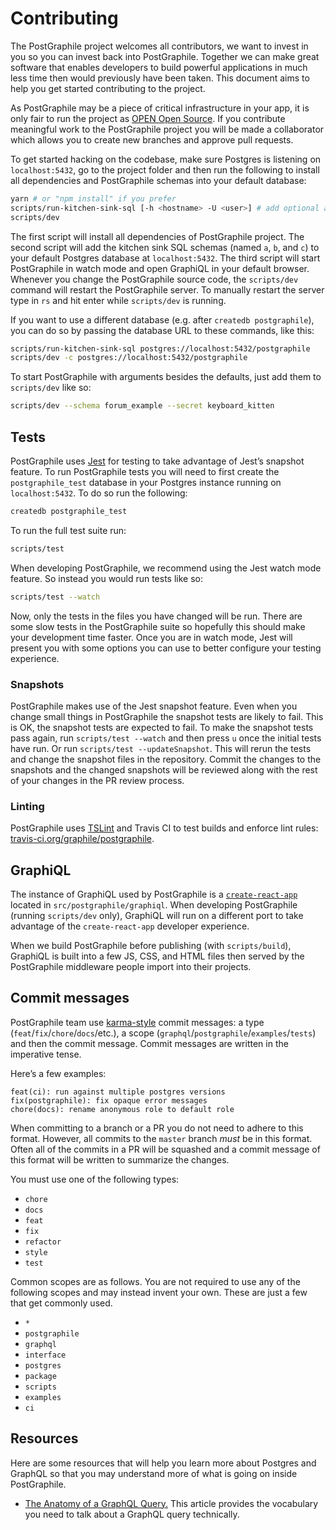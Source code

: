 # Contributing

The PostGraphile project welcomes all contributors, we want to invest in you so
you can invest back into PostGraphile. Together we can make great software that
enables developers to build powerful applications in much less time then would
previously have been taken. This document aims to help you get started
contributing to the project.

As PostGraphile may be a piece of critical infrastructure in your app, it is
only fair to run the project as [OPEN Open Source](http://openopensource.org/).
If you contribute meaningful work to the PostGraphile project you will be made
a collaborator which allows you to create new branches and approve pull
requests.

To get started hacking on the codebase, make sure Postgres is listening on
`localhost:5432`, go to the project folder and then run the following to
install all dependencies and PostGraphile schemas into your default database:

```bash
yarn # or "npm install" if you prefer
scripts/run-kitchen-sink-sql [-h <hostname> -U <user>] # add optional args to psql
scripts/dev
```

The first script will install all dependencies of PostGraphile project. The
second script will add the kitchen sink SQL schemas (named `a`, `b`, and `c`)
to your default Postgres database at `localhost:5432`. The third script will
start PostGraphile in watch mode and open GraphiQL in your default browser.
Whenever you change the PostGraphile source code, the `scripts/dev` command
will restart the PostGraphile server. To manually restart the server type in
`rs` and hit enter while `scripts/dev` is running.

If you want to use a different database (e.g. after `createdb postgraphile`),
you can do so by passing the database URL to these commands, like this:

```bash
scripts/run-kitchen-sink-sql postgres://localhost:5432/postgraphile
scripts/dev -c postgres://localhost:5432/postgraphile
```

To start PostGraphile with arguments besides the defaults, just add them to
`scripts/dev` like so:

```bash
scripts/dev --schema forum_example --secret keyboard_kitten
```

## Tests

PostGraphile uses [Jest](http://facebook.github.io/jest/) for testing to take
advantage of Jest’s snapshot feature. To run PostGraphile tests you will need
to first create the `postgraphile_test` database in your Postgres instance
running on `localhost:5432`. To do so run the following:

```bash
createdb postgraphile_test
```

To run the full test suite run:

```bash
scripts/test
```

When developing PostGraphile, we recommend using the Jest watch mode feature.
So instead you would run tests like so:

```bash
scripts/test --watch
```

Now, only the tests in the files you have changed will be run. There are some
slow tests in the PostGraphile suite so hopefully this should make your
development time faster. Once you are in watch mode, Jest will present you with
some options you can use to better configure your testing experience.

### Snapshots

PostGraphile makes use of the Jest snapshot feature. Even when you change small
things in PostGraphile the snapshot tests are likely to fail. This is OK, the
snapshot tests are expected to fail. To make the snapshot tests pass again, run
`scripts/test --watch` and then press `u` once the initial tests have run. Or
run `scripts/test --updateSnapshot`. This will rerun the tests and change the
snapshot files in the repository. Commit the changes to the snapshots and the
changed snapshots will be reviewed along with the rest of your changes in the
PR review process.

### Linting

PostGraphile uses [TSLint](http://palantir.github.io/tslint/) and Travis CI to
test builds and enforce lint rules:
[travis-ci.org/graphile/postgraphile](https://travis-ci.org/graphile/postgraphile).

## GraphiQL

The instance of GraphiQL used by PostGraphile is a
[`create-react-app`](https://github.com/facebookincubator/create-react-app)
located in `src/postgraphile/graphiql`. When developing PostGraphile (running
`scripts/dev` only), GraphiQL will run on a different port to take advantage of
the `create-react-app` developer experience.

When we build PostGraphile before publishing (with `scripts/build`), GraphiQL
is built into a few JS, CSS, and HTML files then served by the PostGraphile
middleware people import into their projects.

## Commit messages

PostGraphile team use
[karma-style](http://karma-runner.github.io/1.0/dev/git-commit-msg.html) commit
messages: a type (`feat`/`fix`/`chore`/`docs`/etc.), a scope
(`graphql`/`postgraphile`/`examples`/`tests`) and then the commit message.
Commit messages are written in the imperative tense.

Here’s a few examples:

```
feat(ci): run against multiple postgres versions
fix(postgraphile): fix opaque error messages
chore(docs): rename anonymous role to default role
```

When committing to a branch or a PR you do not need to adhere to this format.
However, all commits to the `master` branch _must_ be in this format. Often all
of the commits in a PR will be squashed and a commit message of this format
will be written to summarize the changes.

You must use one of the following types:

* `chore`
* `docs`
* `feat`
* `fix`
* `refactor`
* `style`
* `test`

Common scopes are as follows. You are not required to use any of the following
scopes and may instead invent your own. These are just a few that get commonly
used.

* `*`
* `postgraphile`
* `graphql`
* `interface`
* `postgres`
* `package`
* `scripts`
* `examples`
* `ci`

## Resources

Here are some resources that will help you learn more about Postgres and
GraphQL so that you may understand more of what is going on inside
PostGraphile.

* [The Anatomy of a GraphQL Query.](https://dev-blog.apollodata.com/the-anatomy-of-a-graphql-query-6dffa9e9e747) This article provides the vocabulary you need to talk about a GraphQL query technically.
